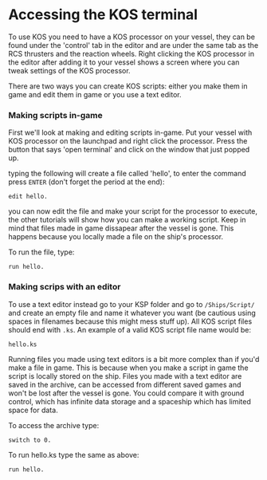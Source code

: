 # Accessing the KOS terminal

To use KOS you need to have a KOS processor on your vessel, they can be found under the 'control' tab in the editor and are under
the same tab as the RCS thrusters and the reaction wheels.
Right clicking the KOS processor in the editor after adding it to your vessel shows a screen where you can tweak settings of the
KOS processor.

There are two ways you can create KOS scripts: either you make them in game and edit them in game or you use a text editor.

### Making scripts in-game

First we'll look at making and editing scripts in-game.
Put your vessel with KOS processor on the launchpad and right click the processor.
Press the button that says 'open terminal' and click on the window that just popped up.

typing the following will create a file called 'hello', to enter the command press `ENTER` (don't forget the period at the end):

```
edit hello.
```

you can now edit the file and make your script for the processor to execute, the other tutorials will show how you can make a
working script. Keep in mind that files made in game dissapear after the vessel is gone. This happens because you locally made a file on the ship's processor.

To run the file, type:

```
run hello.
```

### Making scrips with an editor

To use a text editor instead go to your KSP folder and go to `/Ships/Script/` and create an empty file and name it whatever you want
(be cautious using spaces in filenames because this might mess stuff up). All KOS script files should end with `.ks`.
An example of a valid KOS script file name would be:

`hello.ks`

Running files you made using text editors is a bit more complex than if you'd make a file in game.
This is because when you make a script in game the script is locally stored on the ship.
Files you made with a text editor are saved in the archive, can be accessed from different saved games and won't be lost after
the vessel is gone. You could compare it with ground control, which has infinite data storage and a spaceship which has limited
space for data.

To access the archive type:

`switch to 0.`

To run hello.ks type the same as above:

`run hello.`
